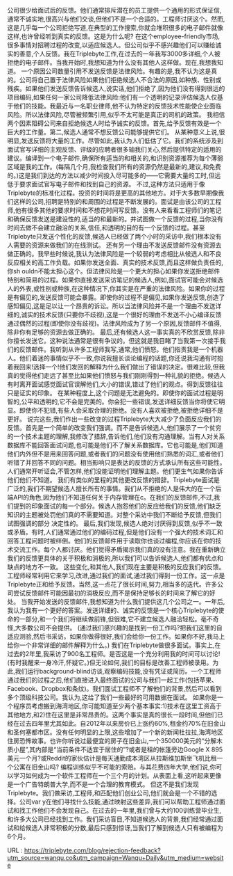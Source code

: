 公司很少给面试后的反馈。他们通常排斥潜在的员工提供一个通用的形式保证信,通常不诚实地,很高兴与他们交谈,但他们不是一个合适的。工程师讨厌这个。然而,这是几乎每一个公司拒绝写道,在典型的工作搜索,你就会堆积很多的电子邮件就像这样,也许曾经听到真实的反馈。这是为什么呢? 
 在这个employee-friendly市场,很多事情对招聘过程的改变,以适应候选人。但公司似乎不感兴趣他们可以赚给诚实的善意,个人反馈。我在Triplebyte工作,在过去的一年我写3000多详细,个人被拒绝的电子邮件。当我开始时,我想知道为什么没有其他人这样做。现在,我想我知道。 
 一个原因公司数量引用不发送反馈是法律风险。有趣的是,我不认为这是真的。公司将自己置于法律风险如果他们拒绝候选人不合法的原因,如种族、性别或残疾。如果他们发送反馈告诉候选人,说实话,他们拒绝了,因为他们没有得到很远的项目编码,如果任何一家公司降低法律风险:他们有一个透明的记录评估候选人仅基于他们的技能。我最近与一名职业律师,他不认为特定的反馈技术性能使企业面临风险。所以法律风险,尽管被频繁引用,似乎不太可能是真正的司机的政策。 
 我相信两个因素阻碍公司来自拒绝候选人时给予诚实的反馈。首先,给予反馈有效是一个巨大的工作量。第二,候选人通常不想反馈公司能够提供它们。 
 从某种意义上说,很明显,发送反馈将大量的工作。尽管如此,我认为人们低估了它。我们的系统涉及到面试官写详细的主观反馈、评级的应聘者很多轴我们关心,然后提供特定的适用的建议。编译到一个电子邮件,确保所有适当的和相关的,和识别资源推荐为每个薄弱区域是我的工作。(每隔几个月,我检查我们所有的资源仍然是最新的,建议,和免费的。)这是我们到达的方法以减少时间投入尽可能多的——它需要大量的工时,但远低于要求面试官写电子邮件和找到自己的资源。 
 不过,这种方法只适用于像Triplebyte的标准化过程。投资的时间将是更高的其他地方。对于大多数早期像我们这样的公司,招聘是特别的和周围的过程是不断发展的。面试是由该公司的工程师,他有很多其他的要求时间和不想花时间写反馈。没有人来看看工程师们的笔记和确保反馈发送是建设性的,适当的和最新的。并试图做一个反馈的过程,当你没有时间去做不会建立融洽的关系,信任,和透明的目的有一个反馈的过程。甚至Triplebyte只发送个性化的反馈,候选人已经做了两个小时的采访中,我们根本没有人需要的资源来做我们的在线测试。 
 还有另一个理由不发送反馈邮件没有资源去做正确的。我早些时候说,我认为法律风险是一个较弱的考虑相比从候选人和不良反应相关的高工作负载。如果你发送全面、真实的技术反馈,而且这样做负责任的,你sh 
 ouldn不能太担心这个。但法律风险是一个更大的担心如果你发送拒绝邮件特别和简易的过程。如果你直接发送采访笔记的候选人,例如,面试官可能会对候选人的外表,或性别或种族,在这种情况下,你其实是在严重的法律风险。如果你的过程是有偏见的,发送反馈可能会暴露。即使你的过程不是偏见,如果你发送反馈,创造了感知偏见,这是足以让一个昂贵的诉讼。所以当法律风险并不是一个理由不发送详细的,诚实的技术反馈(只要你不歧视),这是一个很好的理由不发送不小心编译反馈通过偶然的过程(即使你没有歧视)。法律风险成为了另一个原因,反馈邮件不值得,除非你有足够的资源去做正确的。 
 最后,还有候选人这一事实真的不欣赏反馈,除非你擅长发送它。这种说法通常是很有争议的。但这就是我目睹了当我第一次接手我们的反馈邮件。我听到从许多工程师我写,通常,他们愤怒。他们指责我是一个机器人。他们着迷的事情似乎不一致,你说我擅长谈论编程的话题,你还说我沟通有时抱着我回来!选择一个!他们发回的解释为什么我们做出了错误的决定。很难比较,但我真的觉得他们走远了甚至比如果他们愤怒与我们刚刚得到一种礼貌的拒绝。候选人有时离开面试感觉面试官误解他们,大小的错误,错过了他们的观点。得到反馈往往只是证实的印象。 
 在某种程度上,这个问题是无法避免的。即使你的面试过程是明智的,公平和透明的,它不会是完美的。你会犯一些错误,发送详细反馈当你将使它明显。即使你不犯错,有些人会采取合理的拒绝。没有人喜欢被拒绝,被拒绝详细不是更好。 
 说完这些,我们作出一些改变的过程Triplebyte大大减少了负面反应我们的反馈。首先是一个简单的改变我们强调。而不是告诉候选人,他们展示了一个贫穷的一个技术主题的理解,我修改了措辞,告诉他们,他们没有沟通理解。当有人对关系数据库不能回答面试问题,也可能是他们不了解关系数据库。它也可能是,他们知道他们内外但不是用来回答问题,或者我们的问题没有使用他们熟悉的词汇,或者他们听错了并回答不同的问题。相当影响只是表达的反馈的方式承认所有这些可能性。人们通常开听证会,不管怎样,他们没能证明他们理解主题。他们更生气如果你告诉他们他们不知道。 
 我们有类似的里程的其他更改反馈的措辞。Triplebyte面试是广泛的,我们不期望候选人擅长所有的事情。我们从不拒绝的人是伟大的在一个后端API的角色,因为他们不知道任何关于内存管理在c。在我们的反馈邮件,不过,我们提到的印象面试的每一个部分。候选人抱怨他们的反应给我们的反馈,他们缺乏知识的主题被处罚他们真的不需要知道。对整个采访中我们不断给予反馈,但我们试图强调的部分 
 决定性的。 
 最后,我们发现,候选人绝对讨厌得到反馈,似乎不一致或矛盾。有时,人们通常通过他们的编码过程,但是他们没有一个强大的技术词汇和回答工程问题时被绊倒。他们的反馈邮件用于读取你也谈过编程,你应该在你的技术交流工作。每个人都讨厌。他们觉得矛盾揭示我们真的没有注意。我在重新确立我们的反馈更具体的关于积极和消极的,所以我们可以告诉候选人,他们都有优点和缺点的地方不一致。 
 这些变化,和其他人,我们现在主要是积极的反应我们的反馈。工程师经常利用它来学习,改进,通过我们的面试,通过我们得到一份工作。这一点是Triplebyte正和给予反馈。当然,这一点花了很长时间,努力,相当多的迭代。许多公司尝试反馈邮件可能因最初的消极反应,而不是保持足够长的时间来了解它的好处。 
 当我开始发送的反馈邮件,我想知道为什么我们提供这几个公司之一。一年后,我认为我有一个更好的答案。发送详细的、诚实的反馈是一个核心Triplebyte的使命的一部分,和一个我们将继续做前锋,但很难,它不建立候选人融洽轻松。毫不奇怪,大多数公司不会提供。 
 (通过我们感兴趣的是找到一份工作吗?把我们这里的自适应测验,然后书采访。如果你做得很好,我们会给你一份工作。如果你不好,我马上给你一个非常详细的邮件解释为什么。) 
 我们在Triplebyte做很多面试。事实上,在过去的2年里,我采访了900名工程师。是否这是一个充分利用我的时间可以讨论!(有时我醒来一身冷汗,怀疑它。)但无论如何,我们的目标是改善工程师被录用。为此,我们运行background-blind访谈,观察编码技能,没有凭证或简历。一个工程师通过我们的过程之后,他们直接进入最终面试的公司与我们一起工作(包括苹果、Facebook、Dropbox和条纹)。我们面试工程师不了解他们的背景,然后可以看到多个顶级科技公司。我认为,这给了我们一些最好的可用数据在面试。 
 如果你是一个程序员考虑搬到海湾地区,你可能知道至少两个基本事实:1)技术在这里工资高于其他地方,和2)住在这里是非常昂贵的。这两个事实是真的很长一段时间,但他们已经在过去四年里尤其如此。自2012年以来房价已上涨约60%,租金约70%在旧金山和圣何塞都市区。没有任何明显的上限,这些增加了一个新的新闻杜拉拉,海湾地区住房恐怖故事。也许你听说过最便宜的房子在旧金山,一个350000美元的“分解木质小屋”,其内部是“当前条件不适宜于居住的”?或者是租的帐篷旁边Google X 895美元一个月?或Reddit的家伙估计是每天通勤成本湾区从拉斯维加斯坐飞机比租一个公寓在旧金山吗? 
 编程训练似乎不可能的索赔。与其花费四年大学,他们说,你可以学习如何成为一个软件工程师在一个三个月的计划。从表面上看,这听起来更像是一个广告特朗普大学,而不是一个合理的教育模式。 
 但这不是我们发现Triplebyte。我们做采访,工程师,和匹配他们创业公司,他们就会是一个不错的选择。公司var 
 y在他们寻找什么技能,通过映射这些差异,我们可以帮助工程师通过面试和找工作他们不会发现自己。在过去的一年里,我们曾与大约100训练营毕业生,和许多大公司已经找到工作。我们采访盲目,不知道候选人的背景,我们经常通过面试和给候选人非常积极的分数,最后只感到惊讶,当我们了解到候选人只有被编程为6个月。 
  
   
  URL : https://triplebyte.com/blog/rejection-feedback?utm_source=wanqu.co&utm_campaign=Wanqu+Daily&utm_medium=website